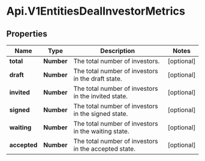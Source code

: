 # Api.V1EntitiesDealInvestorMetrics

## Properties

Name | Type | Description | Notes
------------ | ------------- | ------------- | -------------
**total** | **Number** | The total number of investors. | [optional] 
**draft** | **Number** | The total number of investors in the draft state. | [optional] 
**invited** | **Number** | The total number of investors in the invited state. | [optional] 
**signed** | **Number** | The total number of investors in the signed state. | [optional] 
**waiting** | **Number** | The total number of investors in the waiting state. | [optional] 
**accepted** | **Number** | The total number of investors in the accepted state. | [optional] 


